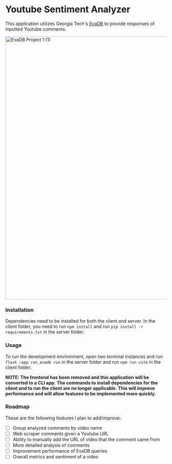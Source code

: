 # Youtube Sentiment Analyzer
This application utilizes Georgia Tech's [EvaDB](https://github.com/georgia-tech-db/evadb) to provide responses of inputted Youtube comments.

<img width="822" alt="EvaDB Project 1 (1)" src="https://github.com/its-edmund/youtube-sentiment-analyzer/assets/25470781/c8b1ef36-6591-4371-b2f7-940b6352274b">

### Installation
Dependencies need to be installed for both the client and server. In the client folder, you need to run `npm install` and run `pip install -r requirements.txt` in the server folder.

### Usage
To run the development environment, open two terminal instances and run `flask –app run_evadb run` in the server folder and run `npm run vite` in the client folder.

**NOTE: The frontend has been removed and this application will be converted to a CLI app. The commands to install dependencies for the client and to run the client are no longer applicable. This will improve performance and will allow features to be implemented more quickly.**

### Roadmap
These are the following features I plan to add/improve:
- [ ] Group analyzed comments by video name
- [ ] Web scraper comments given a Youtube URL
- [ ] Ability to manually add the URL of video that the comment came from
- [ ] More detailed analysis of comments
- [ ] Improvement performance of EvaDB queries
- [ ] Overall metrics and sentiment of a video
